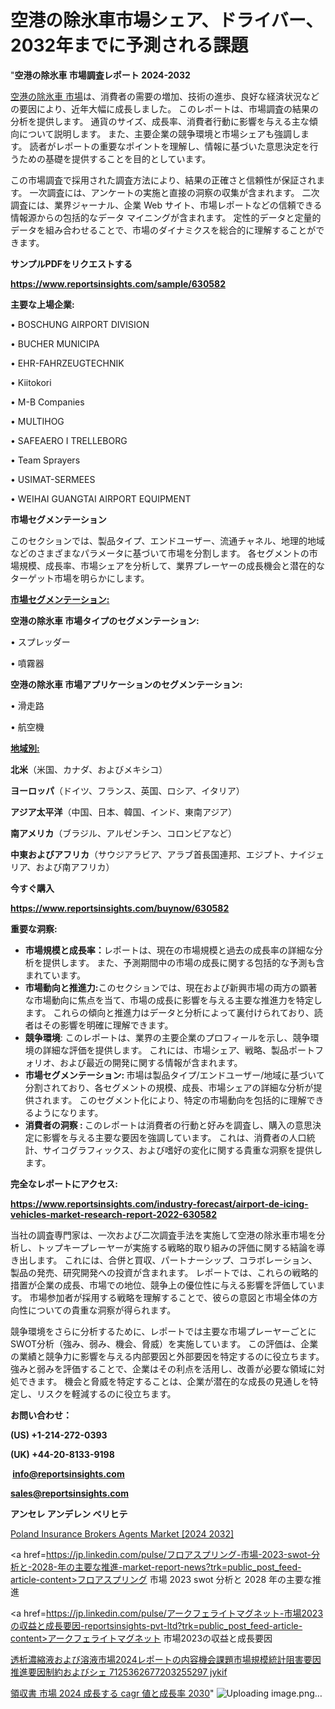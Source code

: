 # 空港の除氷車市場シェア、ドライバー、2032年までに予測される課題

"<strong>空港の除氷車 市場調査レポート 2024-2032</strong>

<a href=https://www.reportsinsights.com/sample/630582>空港の除氷車 市場</a>は、消費者の需要の増加、技術の進歩、良好な経済状況などの要因により、近年大幅に成長しました。 このレポートは、市場調査の結果の分析を提供します。 通貨のサイズ、成長率、消費者行動に影響を与える主な傾向について説明します。 また、主要企業の競争環境と市場シェアも強調します。 読者がレポートの重要なポイントを理解し、情報に基づいた意思決定を行うための基礎を提供することを目的としています。

この市場調査で採用された調査方法により、結果の正確さと信頼性が保証されます。 一次調査には、アンケートの実施と直接の洞察の収集が含まれます。 二次調査には、業界ジャーナル、企業 Web サイト、市場レポートなどの信頼できる情報源からの包括的なデータ マイニングが含まれます。 定性的データと定量的データを組み合わせることで、市場のダイナミクスを総合的に理解することができます。

<strong><b>サンプルPDFをリクエストする</b></strong>

<a href=https://www.reportsinsights.com/sample/630582><strong><u>https://www.reportsinsights.com/sample/630582</u></strong></a>

<strong>主要な上場企業:</strong>

• BOSCHUNG AIRPORT DIVISION

• BUCHER MUNICIPA

• EHR-FAHRZEUGTECHNIK

• Kiitokori

• M-B Companies

• MULTIHOG

• SAFEAERO I TRELLEBORG

• Team Sprayers

• USIMAT-SERMEES

• WEIHAI GUANGTAI AIRPORT EQUIPMENT

<strong>市場セグメンテーション</strong>

このセクションでは、製品タイプ、エンドユーザー、流通チャネル、地理的地域などのさまざまなパラメータに基づいて市場を分割します。 各セグメントの市場規模、成長率、市場シェアを分析して、業界プレーヤーの成長機会と潜在的なターゲット市場を明らかにします。

<strong><u>市場セグメンテーション</u></strong><strong><u>:</u></strong>

<strong>空港の除氷車 市場タイプのセグメンテーション:</strong>

• スプレッダー

• 噴霧器

<strong>空港の除氷車 市場アプリケーションのセグメンテーション:</strong>

• 滑走路

• 航空機

<strong><u>地域別</u></strong><strong><u>:</u></strong>

<strong>北米</strong>（米国、カナダ、およびメキシコ）

<strong>ヨーロッパ</strong>（ドイツ、フランス、英国、ロシア、イタリア）

<strong>アジア太平洋</strong>（中国、日本、韓国、インド、東南アジア）

<strong>南アメリカ</strong>（ブラジル、アルゼンチン、コロンビアなど）

<strong>中東およびアフリカ</strong>（サウジアラビア、アラブ首長国連邦、エジプト、ナイジェリア、および南アフリカ）

<strong>今すぐ購入</strong>

<a href=https://www.reportsinsights.com/buynow/630582><strong><u>https://www.reportsinsights.com/buynow/630582</u></strong></a>

<strong>重要な洞察:</strong>
<ul>
  <li><strong>市場規模と成長率：</strong>レポートは、現在の市場規模と過去の成長率の詳細な分析を提供します。 また、予測期間中の市場の成長に関する包括的な予測も含まれています。</li>
  <li><strong>市場動向と推進力:</strong>このセクションでは、現在および新興市場の両方の顕著な市場動向に焦点を当て、市場の成長に影響を与える主要な推進力を特定します。 これらの傾向と推進力はデータと分析によって裏付けられており、読者はその影響を明確に理解できます。</li>
  <li><strong>競争環境</strong>: このレポートは、業界の主要企業のプロフィールを示し、競争環境の詳細な評価を提供します。 これには、市場シェア、戦略、製品ポートフォリオ、および最近の開発に関する情報が含まれます。</li>
  <li><strong>市場セグメンテーション: </strong>市場は製品タイプ/エンドユーザー/地域に基づいて分割されており、各セグメントの規模、成長、市場シェアの詳細な分析が提供されます。 このセグメント化により、特定の市場動向を包括的に理解できるようになります。</li>
  <li><strong>消費者の洞察 : </strong>このレポートは消費者の行動と好みを調査し、購入の意思決定に影響を与える主要な要因を強調しています。 これは、消費者の人口統計、サイコグラフィックス、および嗜好の変化に関する貴重な洞察を提供します。</li>
</ul>
<strong>完全なレポートにアクセス:</strong>

<a href=https://www.reportsinsights.com/industry-forecast/airport-de-icing-vehicles-market-research-report-2022-630582><strong><u><b>https://www.reportsinsights.com/industry-forecast/airport-de-icing-vehicles-market-research-report-2022-630582</b></u></strong></a>

当社の調査専門家は、一次および二次調査手法を実施して空港の除氷車市場を分析し、トップキープレーヤーが実施する戦略的取り組みの評価に関する結論を導き出します。 これには、合併と買収、パートナーシップ、コラボレーション、製品の発売、研究開発への投資が含まれます。 レポートでは、これらの戦略的措置が企業の成長、市場での地位、競争上の優位性に与える影響を評価しています。 市場参加者が採用する戦略を理解することで、彼らの意図と市場全体の方向性についての貴重な洞察が得られます。

競争環境をさらに分析するために、レポートでは主要な市場プレーヤーごとにSWOT分析（強み、弱み、機会、脅威）を実施しています。 この評価は、企業の業績と競争力に影響を与える内部要因と外部要因を特定するのに役立ちます。 強みと弱みを評価することで、企業はその利点を活用し、改善が必要な領域に対処できます。 機会と脅威を特定することは、企業が潜在的な成長の見通しを特定し、リスクを軽減するのに役立ちます。

<strong>お問い合わせ：</strong>

<strong>(US) +1-214-272-0393</strong>

<strong>(UK) +44-20-8133-9198</strong>

<strong> </strong><a href=info@reportsinsights.com><strong><u>info@reportsinsights.com</u></strong></a>

<a href=sales@reportsinsights.com><strong><u>sales@reportsinsights.com</u></strong></a>

<strong>アンセレ アンデレン ベリヒテ</strong>

<a href=https://www.linkedin.com/pulse/poland-insurance-brokers-agents-market-2024-conclusive-te0he/>Poland Insurance Brokers Agents Market [2024 2032]</a>

<a href=https://jp.linkedin.com/pulse/フロアスプリング-市場-2023-swot-分析と-2028-年の主要な推進-market-report-news?trk=public_post_feed-article-content>フロアスプリング 市場 2023 swot 分析と 2028 年の主要な推進</a>

<a href=https://jp.linkedin.com/pulse/アークフェライトマグネット-市場2023の収益と成長要因-reportsinsights-pvt-ltd?trk=public_post_feed-article-content>アークフェライトマグネット 市場2023の収益と成長要因</a>

<a href=https://www.linkedin.com/pulse/透析濃縮液および溶液市場2024レポートの内容機会課題市場規模統計阻害要因推進要因制約およびシェ-7125362677203255297-jykif/>透析濃縮液および溶液市場2024レポートの内容機会課題市場規模統計阻害要因推進要因制約およびシェ 7125362677203255297 jykif</a>

<a href=https://www.linkedin.com/pulse/領収書-市場-2024-成長する-cagr-値と成長率-2030-tribunal-analytics-360-hycef/>領収書 市場 2024 成長する cagr 値と成長率 2030</a>"
![Uploading image.png…]()
